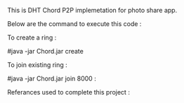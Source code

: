 This is DHT Chord P2P implemetation for photo share app.

Below are the command to execute this code : 

To create a ring : 

#java -jar Chord.jar create <port>

To join existing ring : 

#java -jar Chord.jar join 8000 <existingNodeIP>:<port>

Referances used to complete this project : 
